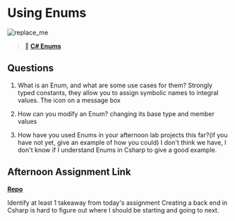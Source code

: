 # Using Enums

![replace_me](https://codeworks.blob.core.windows.net/public/assets/img/illustrations/placeholder.svg)

> **📖 [C# Enums](https://codeworksacademy.com/fs-student-guide/resources/wk10/03-Enums)**

## Questions

1. What is an Enum, and what are some use cases for them?
    Strongly typed constants, they allow you to assign symbolic names to integral values.
    The icon on a message box

2. How can you modify an Enum?
    changing its base type and member values

3. How have you used Enums in your afternoon lab projects this far?(if you have not yet, give an example of how you could)
    I don't think we have, I don't know if I understand Enums in Csharp to give a good example.

## Afternoon Assignment Link

**[Repo](https://github.com/KendallPowell/AllSpice)**

Identify at least 1 takeaway from today's assignment
    Creating a back end in Csharp is hard to figure out where I should be starting and going to next.
